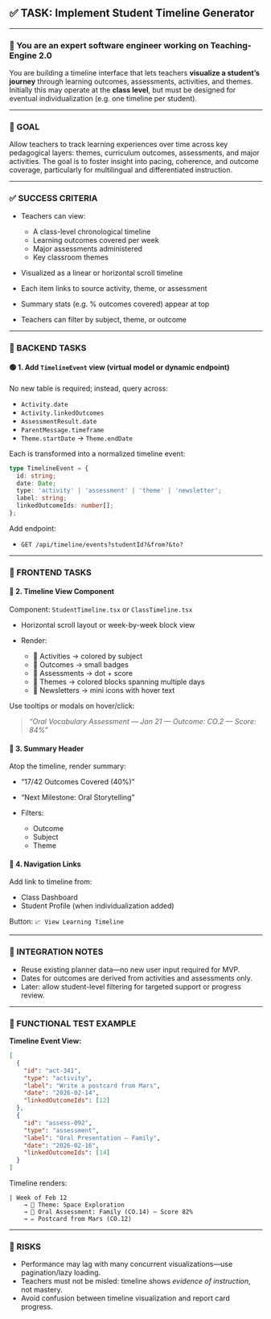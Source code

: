 ## ✅ TASK: Implement Student Timeline Generator

---

### 🧠 You are an expert software engineer working on Teaching-Engine 2.0

You are building a timeline interface that lets teachers **visualize a student’s journey** through learning outcomes, assessments, activities, and themes. Initially this may operate at the **class level**, but must be designed for eventual individualization (e.g. one timeline per student).

---

### 🔹 GOAL

Allow teachers to track learning experiences over time across key pedagogical layers: themes, curriculum outcomes, assessments, and major activities. The goal is to foster insight into pacing, coherence, and outcome coverage, particularly for multilingual and differentiated instruction.

---

### ✅ SUCCESS CRITERIA

- Teachers can view:

  - A class-level chronological timeline
  - Learning outcomes covered per week
  - Major assessments administered
  - Key classroom themes

- Visualized as a linear or horizontal scroll timeline
- Each item links to source activity, theme, or assessment
- Summary stats (e.g. % outcomes covered) appear at top
- Teachers can filter by subject, theme, or outcome

---

### 🔧 BACKEND TASKS

#### 🟢 1. Add `TimelineEvent` view (virtual model or dynamic endpoint)

No new table is required; instead, query across:

- `Activity.date`
- `Activity.linkedOutcomes`
- `AssessmentResult.date`
- `ParentMessage.timeframe`
- `Theme.startDate` → `Theme.endDate`

Each is transformed into a normalized timeline event:

```ts
type TimelineEvent = {
  id: string;
  date: Date;
  type: 'activity' | 'assessment' | 'theme' | 'newsletter';
  label: string;
  linkedOutcomeIds: number[];
};
```

Add endpoint:

- `GET /api/timeline/events?studentId?&from?&to?`

---

### 🎨 FRONTEND TASKS

#### 🔵 2. Timeline View Component

Component: `StudentTimeline.tsx` or `ClassTimeline.tsx`

- Horizontal scroll layout or week-by-week block view
- Render:

  - 📌 Activities → colored by subject
  - 🎯 Outcomes → small badges
  - 🧠 Assessments → dot + score
  - 🎨 Themes → colored blocks spanning multiple days
  - 📰 Newsletters → mini icons with hover text

Use tooltips or modals on hover/click:

> _“Oral Vocabulary Assessment — Jan 21 — Outcome: CO.2 — Score: 84%”_

#### 🔵 3. Summary Header

Atop the timeline, render summary:

- “17/42 Outcomes Covered (40%)”
- “Next Milestone: Oral Storytelling”
- Filters:

  - Outcome
  - Subject
  - Theme

#### 🔵 4. Navigation Links

Add link to timeline from:

- Class Dashboard
- Student Profile (when individualization added)

Button: `📈 View Learning Timeline`

---

### 🔗 INTEGRATION NOTES

- Reuse existing planner data—no new user input required for MVP.
- Dates for outcomes are derived from activities and assessments only.
- Later: allow student-level filtering for targeted support or progress review.

---

### 🧪 FUNCTIONAL TEST EXAMPLE

**Timeline Event View:**

```json
[
  {
    "id": "act-341",
    "type": "activity",
    "label": "Write a postcard from Mars",
    "date": "2026-02-14",
    "linkedOutcomeIds": [12]
  },
  {
    "id": "assess-092",
    "type": "assessment",
    "label": "Oral Presentation – Family",
    "date": "2026-02-16",
    "linkedOutcomeIds": [14]
  }
]
```

Timeline renders:

```
| Week of Feb 12
    → 🎨 Theme: Space Exploration
    → 🧠 Oral Assessment: Family (CO.14) — Score 82%
    → ✏️ Postcard from Mars (CO.12)
```

---

### 🚩 RISKS

- Performance may lag with many concurrent visualizations—use pagination/lazy loading.
- Teachers must not be misled: timeline shows _evidence of instruction_, not mastery.
- Avoid confusion between timeline visualization and report card progress.
